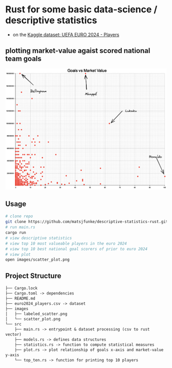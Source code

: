 # Rust for some basic data-science / descriptive statistics 
- on the [Kaggle dataset: UEFA EURO 2024 - Players](https://www.kaggle.com/datasets/damirdizdarevic/uefa-euro-2024-players)
  
## plotting market-value agaist scored national team goals
![plot](images/labeled_scatter.png)

## Usage
```bash
# clone repo
git clone https://github.com/matsjfunke/descriptive-statistics-rust.git
# run main.rs
cargo run
# view descriptive statistics
# view top 10 most valueable players in the euro 2024
# view top 10 best national goal scorers of prior to euro 2024
# view plot
open images/scatter_plot.png
```

## Project Structure
```
├── Cargo.lock
├── Cargo.toml -> dependencies
├── README.md
├── euro2024_players.csv -> dataset
├── images
│   ├── labeled_scatter.png
│   └── scatter_plot.png
└── src
    ├── main.rs -> entrypoint & dataset processing (csv to rust vector)
    ├── models.rs -> defines data structures
    ├── statistics.rs -> function to compute statistical measures
    ├── plot.rs -> plot relationship of goals x-axis and market-value y-axis
    └── top_ten.rs -> function for printing top 10 players
```
